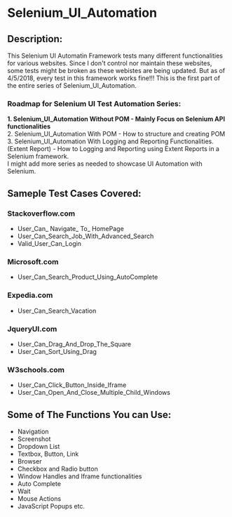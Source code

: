 # Selenium_UI_Automation
## Description:
This Selenium UI Automatin Framework tests many different functionalities for various websites. Since I don't control nor maintain these websites, some tests might be broken as these webistes are being updated. But as of 4/5/2018, every test in this framework works fine!!!
This is the first part of the entire series of Selenium_UI_Automation.  

### Roadmap for Selenium UI Test Automation Series:
**1. Selenium_UI_Automation Without POM - Mainly Focus on Selenium API functionalities**  
2. Selenium_UI_Automation With POM - How to structure and creating POM  
3. Selenium_UI_Automation With Logging and Reporting Functionalities.(Extent Report) - How to Logging and Reporting using Extent Reports in a Selenium framework.      
I might add more series as needed to showcase UI Automation with Selenium.

## Sameple Test Cases Covered:
### Stackoverflow.com
* User_Can_ Navigate_ To_ HomePage
* User_Can_Search_Job_With_Advanced_Search
* Valid_User_Can_Login
### Microsoft.com
* User_Can_Search_Product_Using_AutoComplete
### Expedia.com
* User_Can_Search_Vacation
### JqueryUI.com
* User_Can_Drag_And_Drop_The_Square
* User_Can_Sort_Using_Drag
### W3schools.com
* User_Can_Click_Button_Inside_Iframe
* User_Can_Open_And_Close_Multiple_Child_Windows

## Some of The Functions You can Use:
* Navigation
* Screenshot
* Dropdown List
* Textbox, Button, Link
* Browser
* Checkbox and Radio button 
* Window Handles and Iframe functionalities
* Auto Complete
* Wait
* Mouse Actions 
* JavaScript Popups etc.
